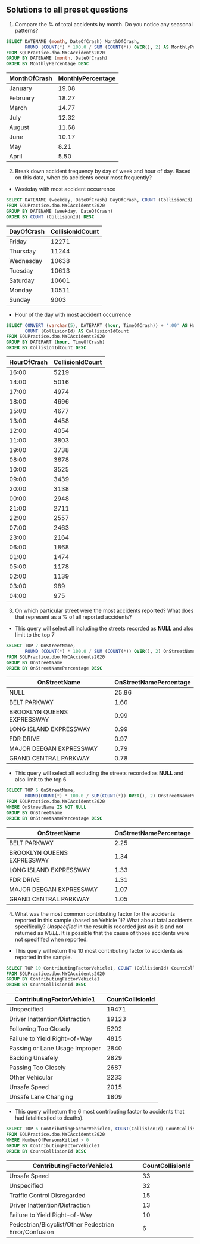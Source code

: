 ## Solutions to all preset questions

1. Compare the % of total accidents by month. Do you notice any seasonal patterns?
```sql
SELECT DATENAME (month, DateOfCrash) MonthOfCrash, 
	   ROUND (COUNT(*) * 100.0 / SUM (COUNT(*)) OVER(), 2) AS MonthlyPercentage
FROM SQLPractice.dbo.NYCAccidents2020
GROUP BY DATENAME (month, DateOfCrash)
ORDER BY MonthlyPercentage DESC
```
| MonthOfCrash | MonthlyPercentage |
|------------------|-------------|
|    January    |   19.08   |
|    February    |   18.27   |
|    March    |   14.77   |
|    July    |   12.32    |
|    August    |  11.68    |
|    June    |   10.17   |
|    May    |   8.21   |
|    April    |   5.50   |


2. Break down accident frequency by day of week and hour of day. Based on this data, when do accidents occur most frequently?
- Weekday with most accident occurrence
```sql
SELECT DATENAME (weekday, DateOfCrash) DayOfCrash, COUNT (CollisionId) CollisionIdCount 
FROM SQLPractice.dbo.NYCAccidents2020
GROUP BY DATENAME (weekday, DateOfCrash)
ORDER BY COUNT (CollisionId) DESC
```
| DayOfCrash | CollisionIdCount |
|------------------|-------------|
|    Friday    |   12271  |
|    Thursday    |   11244   |
|    Wednesday    |   10638   |
|    Tuesday    |   10613   |
|    Saturday    |  10601    |
|    Monday    |   10511   |
|    Sunday    |   9003  |

- Hour of the day with most accident occurrence
```sql
SELECT CONVERT (varchar(5), DATEPART (hour, TimeOfCrash)) + ':00' AS HourOfCrash,
       COUNT (CollisionId) AS CollisionIdCount
FROM SQLPractice.dbo.NYCAccidents2020
GROUP BY DATEPART (hour, TimeOfCrash)
ORDER BY CollisionIdCount DESC
```
| HourOfCrash | CollisionIdCount |
|------------------|-------------|
|    16:00    |   5219  |
|    14:00    |   5016   |
|    17:00    |   4974   |
|    18:00    |   4696   |
|    15:00    |  4677    |
|    13:00    |   4458   |
|    12:00    |   4054  |
|    11:00    |   3803  |
|    19:00    |   3738  |
|    08:00    |   3678  |
|    10:00    |   3525  |
|    09:00    |   3439  |
|    20:00    |   3138  |
|    00:00    |   2948  |
|    21:00    |   2711  |
|    22:00    |   2557  |
|    07:00    |   2463  |
|    23:00    |   2164  |
|    06:00    |   1868  |
|    01:00    |   1474  |
|    05:00    |   1178  |
|    02:00    |   1139  |
|    03:00    |   989  |
|    04:00    |   975  |


3. On which particular street were the most accidents reported? What does that represent as a % of all reported accidents?
- This query will select all including the streets recorded as **NULL** and also limit to the top 7
```sql
SELECT TOP 7 OnStreetName, 
	   ROUND (COUNT(*) * 100.0 / SUM (COUNT(*)) OVER(), 2) OnStreetNamePercentage
FROM SQLPractice.dbo.NYCAccidents2020
GROUP BY OnStreetName
ORDER BY OnStreetNamePercentage DESC
```
| OnStreetName | OnStreetNamePercentage |
|------------------|-------------|
|    NULL    |   25.96  |
|    BELT PARKWAY    |   1.66   |
|    BROOKLYN QUEENS EXPRESSWAY    |   0.99   |
|    LONG ISLAND EXPRESSWAY    |   0.99   |
|    FDR DRIVE   |  0.97    |
|    MAJOR DEEGAN EXPRESSWAY   |   0.79   |
|    GRAND CENTRAL PARKWAY   |   0.78  |

- This query will select all excluding the streets recorded as **NULL** and also limit to the top 6
```sql
SELECT TOP 6 OnStreetName, 
	   ROUND(COUNT(*) * 100.0 / SUM(COUNT(*)) OVER(), 2) OnStreetNamePercentage
FROM SQLPractice.dbo.NYCAccidents2020
WHERE OnStreetName IS NOT NULL
GROUP BY OnStreetName
ORDER BY OnStreetNamePercentage DESC
```
| OnStreetName | OnStreetNamePercentage |
|------------------|-------------|
|    BELT PARKWAY    |   2.25   |
|    BROOKLYN QUEENS EXPRESSWAY    |   1.34  |
|    LONG ISLAND EXPRESSWAY    |   1.33  |
|    FDR DRIVE   |  1.31    |
|    MAJOR DEEGAN EXPRESSWAY   |   1.07   |
|    GRAND CENTRAL PARKWAY   |   1.05  |


4. What was the most common contributing factor for the accidents reported in this sample (based on Vehicle 1)? What about fatal accidents specifically?
   _Unspecified_ in the result is recorded just as it is and not returned as _NULL_. It is possible that the cause of those accidents were not specififed when 
   reported.
   
- This query will return the 10 most contributing factor to accidents as reported in the sample. 
```sql
SELECT TOP 10 ContributingFactorVehicle1, COUNT (CollisionId) CountCollisionId
FROM SQLPractice.dbo.NYCAccidents2020
GROUP BY ContributingFactorVehicle1
ORDER BY CountCollisionId DESC
```
| ContributingFactorVehicle1 | CountCollisionId |
|------------------|-------------|
|    Unspecified    |   19471  |
|    Driver Inattention/Distraction    |   19123  |
|    Following Too Closely    |   5202   |
|    Failure to Yield Right-of-Way   |   4815  |
|    Passing or Lane Usage Improper   |  2840    |
|    Backing Unsafely   |   2829   |
|    Passing Too Closely   |   2687  |
|    Other Vehicular   |   2233  |
|    Unsafe Speed   |   2015  |
|    Unsafe Lane Changing   |   1809  |

- This query will return the 6 most contributing factor to accidents that had fatalities(led to deaths).
```sql
SELECT TOP 6 ContributingFactorVehicle1, COUNT(CollisionId) CountCollisionId
FROM SQLPractice.dbo.NYCAccidents2020
WHERE NumberOfPersonsKilled > 0
GROUP BY ContributingFactorVehicle1
ORDER BY CountCollisionId DESC
```
| ContributingFactorVehicle1 | CountCollisionId |
|------------------|-------------|
|    Unsafe Speed    |   33  |
|    Unspecified    |   32  |
|    Traffic Control Disregarded   |   15   |
|    Driver Inattention/Distraction   |   13  |
|    Failure to Yield Right-of-Way   |  10    |
|    Pedestrian/Bicyclist/Other Pedestrian Error/Confusion   |   6   |
